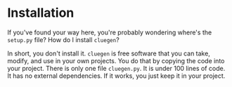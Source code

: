 # Installation

If you've found your way here, you're probably wondering where's the
`setup.py` file?  How do I install `cluegen`?

In short, you don't install it.  `cluegen` is free software that you
can take, modify, and use in your own projects.  You do that by
copying the code into your project. There is only one file
`cluegen.py`.  It is under 100 lines of code. It has no external
dependencies. If it works, you just keep it in your project.









